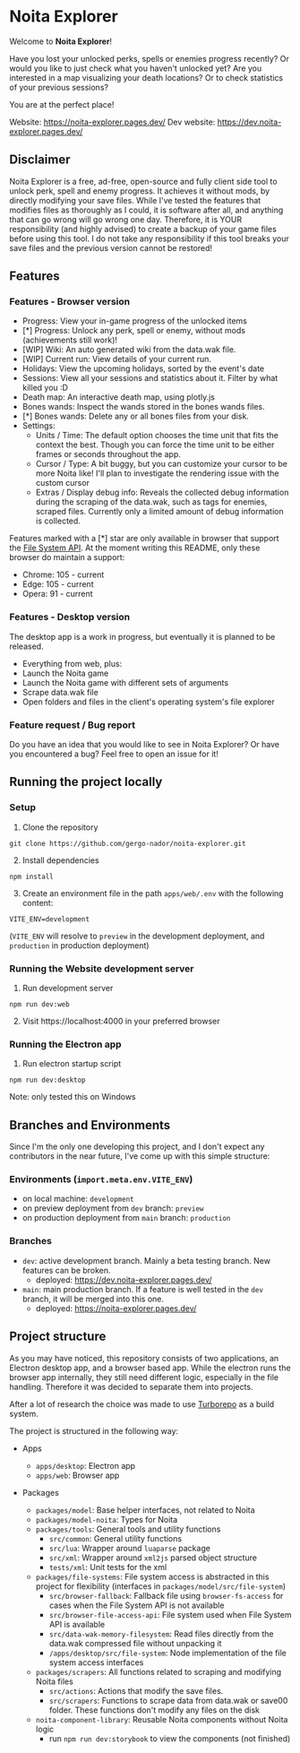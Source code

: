 # Noita Explorer

Welcome to **Noita Explorer**!

Have you lost your unlocked perks, spells or enemies progress recently? 
Or would you like to just check what you haven't unlocked yet? Are you
interested in a map visualizing your death locations? Or to check statistics of
your previous sessions? 

You are at the perfect place!

Website: https://noita-explorer.pages.dev/
Dev website: https://dev.noita-explorer.pages.dev/

## Disclaimer

Noita Explorer is a free, ad-free, open-source and fully client side tool to unlock perk, 
spell and enemy progress.
It achieves it without mods, by directly modifying your save files. 
While I've tested the features that modifies files as thoroughly as I could, it is software after all, 
and anything that can go wrong will go wrong one day. 
Therefore, it is YOUR responsibility (and highly advised) to create a backup of your game
files before using this tool. 
I do not take any responsibility if this tool breaks your save files and the previous 
version cannot be restored!


## Features

### Features - Browser version

- Progress: View your in-game progress of the unlocked items
- [*] Progress: Unlock any perk, spell or enemy, without mods (achievements still work)!
- [WIP] Wiki: An auto generated wiki from the data.wak file.
- [WIP] Current run: View details of your current run.
- Holidays: View the upcoming holidays, sorted by the event's date
- Sessions: View all your sessions and statistics about it. Filter by what killed you :D
- Death map: An interactive death map, using plotly.js
- Bones wands: Inspect the wands stored in the bones wands files. 
- [*] Bones wands: Delete any or all bones files from your disk.
- Settings: 
  - Units / Time: The default option chooses the time unit that fits the context the best. Though you can force the time unit to be either frames or seconds throughout the app.
  - Cursor / Type: A bit buggy, but you can customize your cursor to be more Noita like! I'll plan to investigate the rendering issue with the custom cursor
  - Extras / Display debug info: Reveals the collected debug information during the scraping of the data.wak, such as tags for enemies, scraped files. Currently only a limited amount of debug information is collected.

Features marked with a [*] star are only available in browser that support the [File System API](https://caniuse.com/native-filesystem-api).
At the moment writing this README, only these browser do maintain a support:
- Chrome: 105 - current
- Edge: 105 - current
- Opera: 91 - current

### Features - Desktop version

The desktop app is a work in progress, but eventually it is planned to be released.

- Everything from web, plus:
- Launch the Noita game
- Launch the Noita game with different sets of arguments
- Scrape data.wak file
- Open folders and files in the client's operating system's file explorer


### Feature request / Bug report

Do you have an idea that you would like to see in Noita Explorer? Or have you encountered
a bug? Feel free to open an issue for it!


## Running the project locally

### Setup

1. Clone the repository

```shell
git clone https://github.com/gergo-nador/noita-explorer.git
```

2. Install dependencies

```shell
npm install
```

3. Create an environment file in the path `apps/web/.env` with the following content:

```dotenv
VITE_ENV=development
```

(`VITE_ENV` will resolve to `preview` in the development deployment, and `production` in production deployment)

### Running the Website development server

1. Run development server

```shell
npm run dev:web
```

2. Visit https://localhost:4000 in your preferred browser

### Running the Electron app

1. Run electron startup script
```shell
npm run dev:desktop
```

Note: only tested this on Windows


## Branches and Environments

Since I'm the only one developing this project, and I don't expect any contributors
in the near future, I've come up with this simple structure:

### Environments (`import.meta.env.VITE_ENV`)

- on local machine: `development`
- on preview deployment from `dev` branch: `preview`
- on production deployment from `main` branch: `production`

### Branches

- `dev`: active development branch. Mainly a beta testing branch. New features can be broken.
  - deployed: https://dev.noita-explorer.pages.dev/
- `main`: main production branch. If a feature is well tested in the `dev` branch, it will be merged into this one.
  - deployed: https://noita-explorer.pages.dev/


## Project structure

As you may have noticed, this repository consists of two applications,
an Electron desktop app, and a browser based app. While the electron 
runs the browser app internally, they still need different logic, especially
in the file handling. Therefore it was decided to separate them into projects.

After a lot of research the choice was made to use [Turborepo](https://turborepo.com/)
as a build system.

The project is structured in the following way:

- Apps
  - `apps/desktop`: Electron app
  - `apps/web`: Browser app

- Packages
  - `packages/model`: Base helper interfaces, not related to Noita
  - `packages/model-noita`: Types for Noita
  - `packages/tools`: General tools and utility functions
    - `src/common`: General utility functions
    - `src/lua`: Wrapper around `luaparse` package
    - `src/xml`: Wrapper around `xml2js` parsed object structure
    - `tests/xml`: Unit tests for the xml 
  - `packages/file-systems`: File system access is abstracted in this project for flexibility (interfaces in `packages/model/src/file-system`)
    - `src/browser-fallback`: Fallback file using `browser-fs-access` for cases when the File System API is not available
    - `src/browser-file-access-api`: File system used when File System API is available
    - `src/data-wak-memory-filesystem`: Read files directly from the data.wak compressed file without unpacking it
    - `/apps/desktop/src/file-system`: Node implementation of the file system access interfaces
  - `packages/scrapers`: All functions related to scraping and modifying Noita files 
    - `src/actions`: Actions that modify the save files.
    - `src/scrapers`: Functions to scrape data from data.wak or save00 folder. These functions don't modify any files on the disk
  - `noita-component-library`: Reusable Noita components without Noita logic
    - run `npm run dev:storybook` to view the components (not finished)